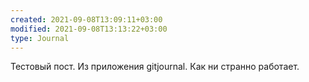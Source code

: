 ```yaml
---
created: 2021-09-08T13:09:11+03:00
modified: 2021-09-08T13:13:22+03:00
type: Journal
---
```


Тестовый пост. 
Из приложения gitjournal.
Как ни странно работает.
